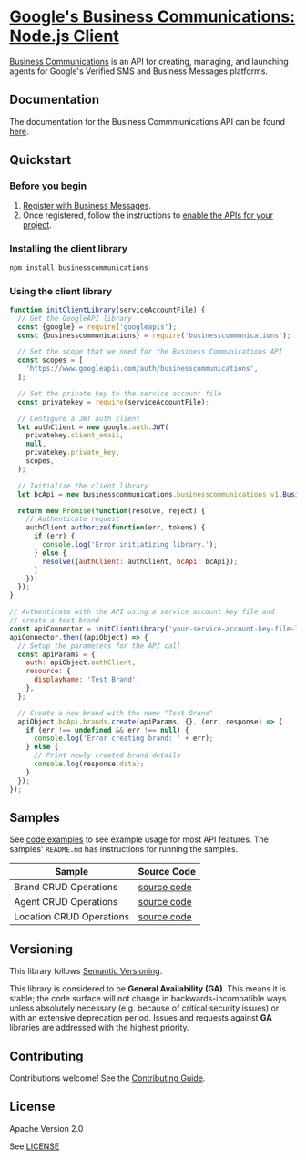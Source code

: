 # [Google's Business Communications: Node.js Client](https://github.com/google-business-communications/nodejs-businesscommunications)

[Business Communications](https://developers.google.com/business-communications/business-messages/reference/business-communications/rest) is an API for creating, managing, and launching agents for Google's Verified SMS and Business Messages platforms.

## Documentation

The documentation for the Business Commmunications API can be found [here](https://developers.google.com/business-communications/business-messages/reference/business-communications/rest).

## Quickstart

### Before you begin

1.  [Register with Business Messages](https://developers.google.com/business-communications/business-messages/guides/set-up/register).
1.  Once registered, follow the instructions to [enable the APIs for your project](https://developers.google.com/business-communications/business-messages/guides/set-up/register#enable-api).

### Installing the client library

```bash
npm install businesscommunications
```

### Using the client library

```javascript
function initClientLibrary(serviceAccountFile) {
  // Get the GoogleAPI library
  const {google} = require('googleapis');
  const {businesscommunications} = require('businesscommunications');

  // Set the scope that we need for the Business Communications API
  const scopes = [
    'https://www.googleapis.com/auth/businesscommunications',
  ];

  // Set the private key to the service account file
  const privatekey = require(serviceAccountFile);

  // Configure a JWT auth client
  let authClient = new google.auth.JWT(
	privatekey.client_email,
	null,
	privatekey.private_key,
	scopes,
  );

  // Initialize the client library
  let bcApi = new businesscommunications.businesscommunications_v1.Businesscommunications({}, google);

  return new Promise(function(resolve, reject) {
  	// Authenticate request
  	authClient.authorize(function(err, tokens) {
	  if (err) {
		console.log('Error initiatizing library.');
      } else {
	  	resolve({authClient: authClient, bcApi: bcApi});
	  }
	});
  });
}

// Authenticate with the API using a service account key file and
// create a test brand
const apiConnector = initClientLibrary('your-service-account-key-file-locatoin');
apiConnector.then((apiObject) => {
  // Setup the parameters for the API call
  const apiParams = {
	auth: apiObject.authClient,
	resource: {
	  displayName: 'Test Brand',
	},
  };

  // Create a new brand with the name "Test Brand"
  apiObject.bcApi.brands.create(apiParams, {}, (err, response) => {
	if (err !== undefined && err !== null) {
  	  console.log('Error creating brand: ' + err);
	} else {
      // Print newly created brand details
      console.log(response.data);
	}
  });
});
```

## Samples

See [code examples](https://github.com/google-business-communications/bc-bm-nodejs-command-line-examples) to see example
usage for most API features. The samples' `README.md` has instructions for running the samples.

| Sample                      | Source Code                       |
| --------------------------- | --------------------------------- |
| Brand CRUD Operations | [source code](https://github.com/google-business-communications/bc-bm-nodejs-command-line-examples/blob/master/brand_sample.js) |
| Agent CRUD Operations | [source code](https://github.com/google-business-communications/bc-bm-nodejs-command-line-examples/blob/master/agent_sample.js) |
| Location CRUD Operations | [source code](https://github.com/google-business-communications/bc-bm-nodejs-command-line-examples/blob/master/location_sample.js) |

## Versioning

This library follows [Semantic Versioning](http://semver.org/).

This library is considered to be **General Availability (GA)**. This means it
is stable; the code surface will not change in backwards-incompatible ways
unless absolutely necessary (e.g. because of critical security issues) or with
an extensive deprecation period. Issues and requests against **GA** libraries
are addressed with the highest priority.

## Contributing

Contributions welcome! See the [Contributing Guide](https://github.com/google-business-communications/nodejs-businesscommunications/CONTRIBUTING.md).

## License

Apache Version 2.0

See [LICENSE](https://github.com/google-business-communications/nodejs-businesscommunications/LICENSE)
